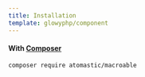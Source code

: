 ```yaml
---
title: Installation
template: glowyphp/component
---
```


#### With [Composer](https://getcomposer.org)

```
composer require atomastic/macroable
```
